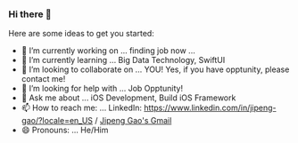 ### Hi there 👋

<!--
**Damon22/Damon22** is a ✨ _special_ ✨ repository because its `README.md` (this file) appears on your GitHub profile.
-->
Here are some ideas to get you started:

- 🔭 I’m currently working on ... finding job now ...
- 🌱 I’m currently learning ... Big Data Technology, SwiftUI
- 👯 I’m looking to collaborate on ... YOU! Yes, if you have opptunity, please contact me!
- 🤔 I’m looking for help with ... Job Opptunity!
- 💬 Ask me about ... iOS Development, Build iOS Framework
- 📫 How to reach me: ... LinkedIn: https://www.linkedin.com/in/jipeng-gao/?locale=en_US / [Jipeng Gao's Gmail](mailto:jipeng.gao.job@gmail.com?subject=[GitHub]%20Hi!%20Jipeng%20Gao)
- 😄 Pronouns: ... He/Him
<!--
- ⚡ Fun fact: ...
-->
